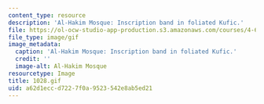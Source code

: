 ```yaml
---
content_type: resource
description: 'Al-Hakim Mosque: Inscription band in foliated Kufic.'
file: https://ol-ocw-studio-app-production.s3.amazonaws.com/courses/4-615-the-architecture-of-cairo-spring-2002/a62d1eccd7227f0a9523542e8ab5ed21_1028.gif
file_type: image/gif
image_metadata:
  caption: 'Al-Hakim Mosque: Inscription band in foliated Kufic.'
  credit: ''
  image-alt: Al-Hakim Mosque
resourcetype: Image
title: 1028.gif
uid: a62d1ecc-d722-7f0a-9523-542e8ab5ed21
---
```

